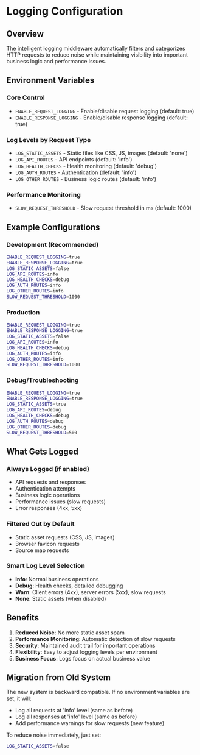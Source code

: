 # Logging Configuration

## Overview

The intelligent logging middleware automatically filters and categorizes HTTP requests to reduce noise while maintaining visibility into important business logic and performance issues.

## Environment Variables

### Core Control

- `ENABLE_REQUEST_LOGGING` - Enable/disable request logging (default: true)
- `ENABLE_RESPONSE_LOGGING` - Enable/disable response logging (default: true)

### Log Levels by Request Type

- `LOG_STATIC_ASSETS` - Static files like CSS, JS, images (default: 'none')
- `LOG_API_ROUTES` - API endpoints (default: 'info')
- `LOG_HEALTH_CHECKS` - Health monitoring (default: 'debug')
- `LOG_AUTH_ROUTES` - Authentication (default: 'info')
- `LOG_OTHER_ROUTES` - Business logic routes (default: 'info')

### Performance Monitoring

- `SLOW_REQUEST_THRESHOLD` - Slow request threshold in ms (default: 1000)

## Example Configurations

### Development (Recommended)

```bash
ENABLE_REQUEST_LOGGING=true
ENABLE_RESPONSE_LOGGING=true
LOG_STATIC_ASSETS=false
LOG_API_ROUTES=info
LOG_HEALTH_CHECKS=debug
LOG_AUTH_ROUTES=info
LOG_OTHER_ROUTES=info
SLOW_REQUEST_THRESHOLD=1000
```

### Production

```bash
ENABLE_REQUEST_LOGGING=true
ENABLE_RESPONSE_LOGGING=true
LOG_STATIC_ASSETS=false
LOG_API_ROUTES=info
LOG_HEALTH_CHECKS=debug
LOG_AUTH_ROUTES=info
LOG_OTHER_ROUTES=info
SLOW_REQUEST_THRESHOLD=1000
```

### Debug/Troubleshooting

```bash
ENABLE_REQUEST_LOGGING=true
ENABLE_RESPONSE_LOGGING=true
LOG_STATIC_ASSETS=true
LOG_API_ROUTES=debug
LOG_HEALTH_CHECKS=debug
LOG_AUTH_ROUTES=debug
LOG_OTHER_ROUTES=debug
SLOW_REQUEST_THRESHOLD=500
```

## What Gets Logged

### Always Logged (if enabled)

- API requests and responses
- Authentication attempts
- Business logic operations
- Performance issues (slow requests)
- Error responses (4xx, 5xx)

### Filtered Out by Default

- Static asset requests (CSS, JS, images)
- Browser favicon requests
- Source map requests

### Smart Log Level Selection

- **Info**: Normal business operations
- **Debug**: Health checks, detailed debugging
- **Warn**: Client errors (4xx), server errors (5xx), slow requests
- **None**: Static assets (when disabled)

## Benefits

1. **Reduced Noise**: No more static asset spam
2. **Performance Monitoring**: Automatic detection of slow requests
3. **Security**: Maintained audit trail for important operations
4. **Flexibility**: Easy to adjust logging levels per environment
5. **Business Focus**: Logs focus on actual business value

## Migration from Old System

The new system is backward compatible. If no environment variables are set, it will:

- Log all requests at 'info' level (same as before)
- Log all responses at 'info' level (same as before)
- Add performance warnings for slow requests (new feature)

To reduce noise immediately, just set:

```bash
LOG_STATIC_ASSETS=false
```
